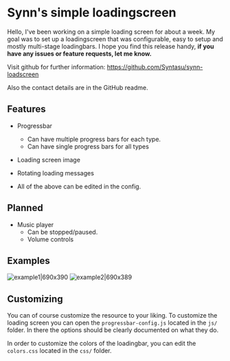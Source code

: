 
# Synn's simple loadingscreen

Hello, I've been working on a simple loading screen for about a week. My goal was to set up a loadingscreen that was configurable, easy to  setup and mostly multi-stage loadingbars.
I hope you find this release handy, **if you have any issues or feature requests, let me know.**

Visit github for further information:
https://github.com/Syntasu/synn-loadscreen

Also the contact details are in the GitHub readme.

## Features

- Progressbar  
    - Can have multiple progress bars for each type.
    - Can have single progress bars for all types

- Loading screen image
- Rotating loading messages
- All of the above can be edited in the config.

## Planned
 
- Music player
    - Can be stopped/paused.
	- Volume controls

## Examples
![example1|690x390](upload://uJbWpoim1jsaB6YH7bYag1Npid2.png)
![example2|690x389](upload://4gVrwGypGF9xWucXRXf0bDAP9Cf.png)

## Customizing

You can of course customize the resource to your liking. To customize the loading screen you can open the `progressbar-config.js` located in the `js/` folder. In there the options should be clearly documented on what they do.

In order to customize the colors of the loadingbar, you can edit the `colors.css` located in the `css/` folder.
